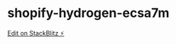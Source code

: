 # shopify-hydrogen-ecsa7m

[Edit on StackBlitz ⚡️](https://stackblitz.com/edit/shopify-hydrogen-ecsa7m)